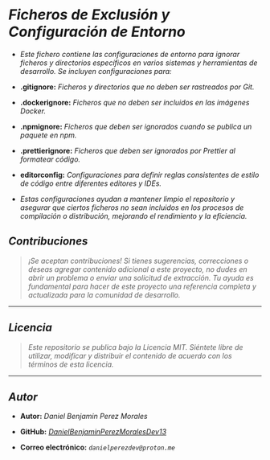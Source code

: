 <!-- Autor: Daniel Benjamin Perez Morales -->
<!-- GitHub: https://github.com/DanielBenjaminPerezMoralesDev13 -->
<!-- Gitlab: https://gitlab.com/DanielBenjaminPerezMoralesDev13 -->
<!-- Correo electrónico: danielperezdev@proton.me -->

# ***Ficheros de Exclusión y Configuración de Entorno***

- *Este fichero contiene las configuraciones de entorno para ignorar ficheros y directorios específicos en varios sistemas y herramientas de desarrollo. Se incluyen configuraciones para:*

- **.gitignore:** *Ficheros y directorios que no deben ser rastreados por Git.*
- **.dockerignore:** *Ficheros que no deben ser incluidos en las imágenes Docker.*
- **.npmignore:** *Ficheros que deben ser ignorados cuando se publica un paquete en npm.*
- **.prettierignore:** *Ficheros que deben ser ignorados por Prettier al formatear código.*
- **editorconfig:** *Configuraciones para definir reglas consistentes de estilo de código entre diferentes editores y IDEs.*

- *Estas configuraciones ayudan a mantener limpio el repositorio y asegurar que ciertos ficheros no sean incluidos en los procesos de compilación o distribución, mejorando el rendimiento y la eficiencia.*

## ***Contribuciones***

> *¡Se aceptan contribuciones! Si tienes sugerencias, correcciones o deseas agregar contenido adicional a este proyecto, no dudes en abrir un problema o enviar una solicitud de extracción. Tu ayuda es fundamental para hacer de este proyecto una referencia completa y actualizada para la comunidad de desarrollo.*

---

## ***Licencia***

> *Este repositorio se publica bajo la Licencia MIT. Siéntete libre de utilizar, modificar y distribuir el contenido de acuerdo con los términos de esta licencia.*

---

## ***Autor***

- **Autor:** *Daniel Benjamin Perez Morales*

- **GitHub:** *[DanielBenjaminPerezMoralesDev13](https://github.com/DanielBenjaminPerezMoralesDev13 "https://github.com/DanielBenjaminPerezMoralesDev13")*

- **Correo electrónico:** *`danielperezdev@proton.me`*
